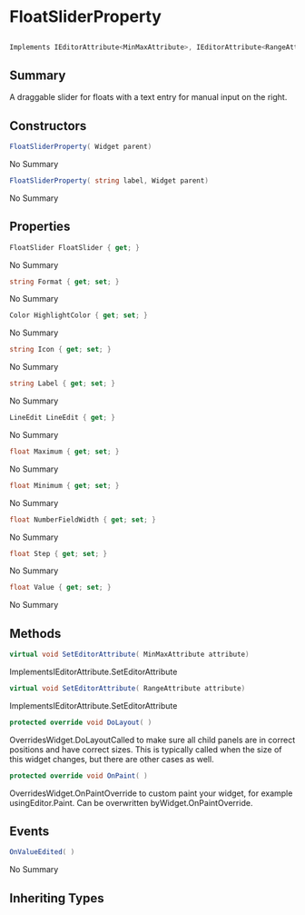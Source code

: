 # FloatSliderProperty

## 
```c#
Implements IEditorAttribute<MinMaxAttribute>, IEditorAttribute<RangeAttribute>
```

## Summary

A draggable slider for floats with a text entry for manual input on the right.
## Constructors

```c#
FloatSliderProperty( Widget parent) 
```
No Summary
```c#
FloatSliderProperty( string label, Widget parent) 
```
No Summary
## Properties

```c#
FloatSlider FloatSlider { get; } 
```
No Summary
```c#
string Format { get; set; } 
```
No Summary
```c#
Color HighlightColor { get; set; } 
```
No Summary
```c#
string Icon { get; set; } 
```
No Summary
```c#
string Label { get; set; } 
```
No Summary
```c#
LineEdit LineEdit { get; } 
```
No Summary
```c#
float Maximum { get; set; } 
```
No Summary
```c#
float Minimum { get; set; } 
```
No Summary
```c#
float NumberFieldWidth { get; set; } 
```
No Summary
```c#
float Step { get; set; } 
```
No Summary
```c#
float Value { get; set; } 
```
No Summary
## Methods

```c#
virtual void SetEditorAttribute( MinMaxAttribute attribute) 
```
ImplementsIEditorAttribute<T>.SetEditorAttribute
```c#
virtual void SetEditorAttribute( RangeAttribute attribute) 
```
ImplementsIEditorAttribute<T>.SetEditorAttribute
```c#
protected override void DoLayout( ) 
```
OverridesWidget.DoLayoutCalled to make sure all child panels are in correct positions and have correct sizes.
This is typically called when the size of this widget changes, but there are other cases as well.
```c#
protected override void OnPaint( ) 
```
OverridesWidget.OnPaintOverride to custom paint your widget, for example usingEditor.Paint. Can be overwritten byWidget.OnPaintOverride.
## Events

```c#
OnValueEdited( ) 
```
No Summary
## Inheriting Types

